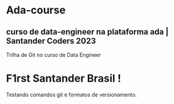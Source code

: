 # Ada-course

## curso de data-engineer na plataforma ada | Santander Coders 2023

Trilha de Git no curso de Data Engineer

# F1rst Santander Brasil !

Testando comandos git e formatos de versionamento.

